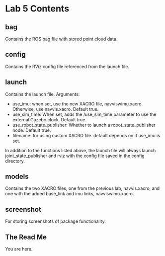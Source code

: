 Lab 5 Contents
=================================================


bag
--------
Contains the ROS bag file with stored point cloud data.

config
--------
Contains the RViz config file referenced from the launch file.

launch
--------
Contains the launch file. Arguments:
* use_imu: when set, use the new XACRO file, navviswimu.xacro.  Otherwise, use navvis.xacro.  Default true.
* use\_sim\_time: When set, adds the /use_sim_time parameter to use the external Gazebo clock.  Default true.
* use\_robot\_state\_publisher:  Whether to launch a robot\_state\_publisher node.  Default true.
* filename: for using custom XACRO file.  default depends on if use\_imu is set.

In addition to the functions listed above, the launch file will always launch joint\_state\_publisher and rviz with the config file saved in the config directory.

models
--------

Contains the two XACRO files, one from the previous lab, navvis.xacro, and one with the added base_link and imu links, navviswimu.xacro.

screenshot
--------
For storing screenshots of package functionality.

The Read Me
----------
You are here.
